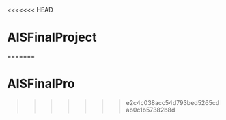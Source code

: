 <<<<<<< HEAD
# AISFinalProject
=======
# AISFinalPro
>>>>>>> e2c4c038acc54d793bed5265cdab0c1b57382b8d

